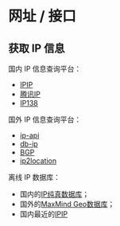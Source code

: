 # 网址 / 接口

## 获取 IP 信息

国内 IP 信息查询平台：

- [IPIP](http://www.ipip.net/)
- [腾讯IP](http://ip.qq.com/)
- [IP138](http://ip138.com/)

国外 IP 信息查询平台：

- [ip-api](http://ip-api.com/)
- [db-ip](https://db-ip.com/)
- [BGP](http://bgp.he.net/)
- [ip2location](http://www.ip2location.com/demo)

离线 IP 数据库：

- 国内的[IP纯真数据库](http://www.cz88.net/)；
- 国外的[MaxMind Geo数据库](http://dev.maxmind.com/zh-hans/geoip/legacy/geolite/)；
- 国内最近的[IPIP](http://www.ipip.net/download.html)

